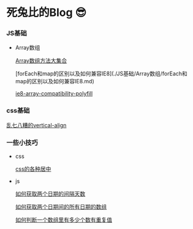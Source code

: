 # 死兔比的Blog 😎

### JS基础

* Array数组

  [Array数组方法大集合](./JS基础/Array数组/Array数组方法大集合.md)

  [forEach和map的区别以及如何兼容IE8](./JS基础/Array数组/forEach和 map的区别以及如何兼容IE8.md)

  [ie8-array-compatibility-polyfill](./JS基础/Array数组/ie8-array-compatibility-polyfill.js)

### css基础

[乱七八糟的vertical-align](./css基础/乱七八糟的verticle-align.md)

### 一些小技巧

* css

  [css的各种居中](./一些小技巧/css/css的各种居中.md)

* js

  [如何获取两个日期的间隔天数](./一些小技巧/js/如何获取两个日期的间隔天数？.md)

  [如何获取两个日期间的所有日期的数组](./一些小技巧/js/如何获取两个日期间的所有日期的数组？.md)

  [如何判断一个数组里有多少个数有重复值](./一些小技巧/js/如何判断一个数组里有多少个数有重复值？.md)
